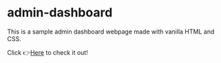 # admin-dashboard
This is a sample admin dashboard webpage made with vanilla HTML and CSS.

Click 👉[Here](https://calebl42.github.io/admin-dashboard) to check it out!

